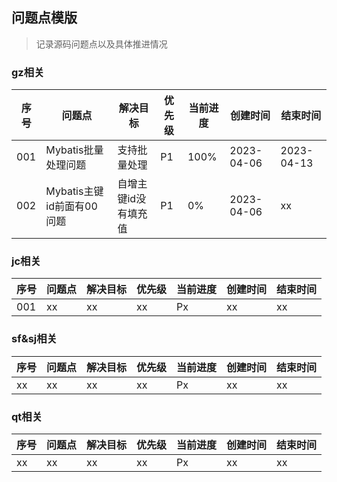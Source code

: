 ## 问题点模版
> 记录源码问题点以及具体推进情况

### gz相关
| 序号  | 问题点                | 解决目标        | 优先级 | 当前进度 | 创建时间       | 结束时间       |
|-----|--------------------|-------------|-----|------|------------|------------|
| 001 | Mybatis批量处理问题      | 支持批量处理      | P1  | 100% | 2023-04-06 | 2023-04-13 |
| 002 | Mybatis主键id前面有00问题 | 自增主键id没有填充值 | P1  | 0%   | 2023-04-06 | xx         |

### jc相关
| 序号  | 问题点 | 解决目标 | 优先级 | 当前进度 | 创建时间 | 结束时间 |
|-----|-----|------|-----|------|------|------|
| 001 | xx  | xx   | xx  | Px   | xx   | xx   |

### sf&sj相关
| 序号  | 问题点 | 解决目标 | 优先级 | 当前进度 | 创建时间 | 结束时间 |
|-----|-----|------|-----|------|------|------|
| xx  | xx  | xx   | xx  | Px   | xx   | xx   |

### qt相关
| 序号  | 问题点 | 解决目标 | 优先级 | 当前进度 | 创建时间 | 结束时间 |
|-----|-----|------|-----|------|------|------|
| xx  | xx  | xx   | xx  | Px   | xx   | xx   |